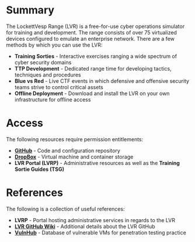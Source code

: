 # Summary
The LockettVesp Range (LVR) is a free-for-use cyber operations simulator for training and development. The range consists of over 75 virtualized devices configured to emulate an enterprise network. There are a few methods by which you can use the LVR:

* **Training Sorties** - Interactive exercises ranging a wide spectrum of cyber security domains
* **TTP Development** - Dedicated range time for developing tactics, techniques and procedures
* **Blue vs Red** - Live CTF events in which defensive and offensive security teams strive to control critical assets
* **Offline Deployment** - Download and install the LVR on your own infrastructure for offline access

# Access
The following resources require permission entitlements:

* **[GitHub](https://github.com/chemch/LockettVesp)** - Code and configuration repository
* **[DropBox](https://www.dropbox.com/home/LockettVesp)** - Virtual machine and container storage
* **LVR Portal (LVRP)** - Administrative resources as well as the **Training Sortie Guides (TSG)**

# References
The following is a collection of useful references:

* **LVRP** - Portal hosting administrative services in regards to the LVR
* **[LVR GitHub Wiki](https://github.com/chemch/LockettVesp/wiki)** - Additional details about the LVR GitHub
* **[VulnHub](https://www.vulnhub.com/)** - Database of vulnerable VMs for penetration testing practice
